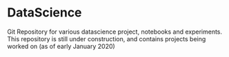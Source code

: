 # DataScience
Git Repository for various datascience project, notebooks and experiments.
This repository is still under construction, and contains projects being worked on (as of early January 2020)

